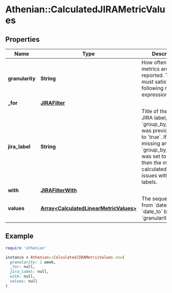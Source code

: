 # Athenian::CalculatedJIRAMetricValues

## Properties

| Name | Type | Description | Notes |
| ---- | ---- | ----------- | ----- |
| **granularity** | **String** | How often the metrics are reported. The value must satisfy the following regular expression: /^all|(([1-9]\\d* )?(aligned )?(day|week|month|year))$/. \&quot;all\&quot; produces a single interval [&#x60;date_from&#x60;, &#x60;date_to&#x60;]. \&quot;aligned week/month/year\&quot; produces intervals cut by calendar week/month/year borders, for example, when &#x60;date_from&#x60; is &#x60;2020-01-15&#x60; and &#x60;date_to&#x60; is &#x60;2020-03-10&#x60;, the intervals will be &#x60;2020-01-15&#x60; - &#x60;2020-02-01&#x60; - &#x60;2020-03-01&#x60; - &#x60;2020-03-10&#x60;. |  |
| **_for** | [**JIRAFilter**](JIRAFilter.md) |  | [optional] |
| **jira_label** | **String** | Title of the assigned JIRA label, if &#x60;group_by_jira_label&#x60; was previously set to &#x60;true&#x60;. If is missing and &#x60;group_by_jira_label&#x60; was set to &#x60;true&#x60; then the metrics are calculated for issues without labels. | [optional] |
| **with** | [**JIRAFilterWith**](JIRAFilterWith.md) |  | [optional] |
| **values** | [**Array&lt;CalculatedLinearMetricValues&gt;**](CalculatedLinearMetricValues.md) | The sequence steps from &#x60;date_from&#x60; till &#x60;date_to&#x60; by &#x60;granularity&#x60;. |  |

## Example

```ruby
require 'athenian'

instance = Athenian::CalculatedJIRAMetricValues.new(
  granularity: 2 week,
  _for: null,
  jira_label: null,
  with: null,
  values: null
)
```

